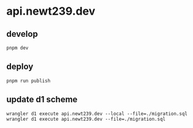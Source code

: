 # api.newt239.dev

## develop

```
pnpm dev
```

## deploy

```
pnpm run publish
```

## update d1 scheme

```
wrangler d1 execute api.newt239.dev --local --file=./migration.sql
wrangler d1 execute api.newt239.dev --file=./migration.sql
```
